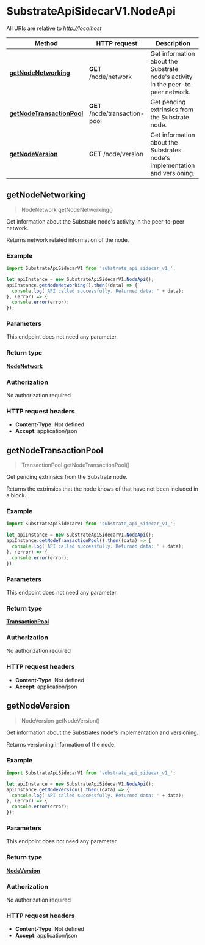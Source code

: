 # SubstrateApiSidecarV1.NodeApi

All URIs are relative to *http://localhost*

Method | HTTP request | Description
------------- | ------------- | -------------
[**getNodeNetworking**](NodeApi.md#getNodeNetworking) | **GET** /node/network | Get information about the Substrate node&#39;s activity in the peer-to-peer network.
[**getNodeTransactionPool**](NodeApi.md#getNodeTransactionPool) | **GET** /node/transaction-pool | Get pending extrinsics from the Substrate node.
[**getNodeVersion**](NodeApi.md#getNodeVersion) | **GET** /node/version | Get information about the Substrates node&#39;s implementation and versioning.



## getNodeNetworking

> NodeNetwork getNodeNetworking()

Get information about the Substrate node&#39;s activity in the peer-to-peer network.

Returns network related information of the node.

### Example

```javascript
import SubstrateApiSidecarV1 from 'substrate_api_sidecar_v1_';

let apiInstance = new SubstrateApiSidecarV1.NodeApi();
apiInstance.getNodeNetworking().then((data) => {
  console.log('API called successfully. Returned data: ' + data);
}, (error) => {
  console.error(error);
});

```

### Parameters

This endpoint does not need any parameter.

### Return type

[**NodeNetwork**](NodeNetwork.md)

### Authorization

No authorization required

### HTTP request headers

- **Content-Type**: Not defined
- **Accept**: application/json


## getNodeTransactionPool

> TransactionPool getNodeTransactionPool()

Get pending extrinsics from the Substrate node.

Returns the extrinsics that the node knows of that have not been included in a block.

### Example

```javascript
import SubstrateApiSidecarV1 from 'substrate_api_sidecar_v1_';

let apiInstance = new SubstrateApiSidecarV1.NodeApi();
apiInstance.getNodeTransactionPool().then((data) => {
  console.log('API called successfully. Returned data: ' + data);
}, (error) => {
  console.error(error);
});

```

### Parameters

This endpoint does not need any parameter.

### Return type

[**TransactionPool**](TransactionPool.md)

### Authorization

No authorization required

### HTTP request headers

- **Content-Type**: Not defined
- **Accept**: application/json


## getNodeVersion

> NodeVersion getNodeVersion()

Get information about the Substrates node&#39;s implementation and versioning.

Returns versioning information of the node.

### Example

```javascript
import SubstrateApiSidecarV1 from 'substrate_api_sidecar_v1_';

let apiInstance = new SubstrateApiSidecarV1.NodeApi();
apiInstance.getNodeVersion().then((data) => {
  console.log('API called successfully. Returned data: ' + data);
}, (error) => {
  console.error(error);
});

```

### Parameters

This endpoint does not need any parameter.

### Return type

[**NodeVersion**](NodeVersion.md)

### Authorization

No authorization required

### HTTP request headers

- **Content-Type**: Not defined
- **Accept**: application/json

